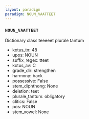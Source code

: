 ```yaml
---
layout: paradigm
paradigm: NOUN_VAATTEET
---
```

### ` NOUN_VAATTEET `

Dictionary class teeeeet plurale tantum
* kotus_tn: 48
* upos: NOUN
* suffix_regex: tteet
* kotus_av: C
* grade_dir: strengthen
* harmony: back
* possessive: False
* stem_diphthong: None
* deletion: teet
* plurale_tantum: obligatory
* clitics: False
* pos: NOUN
* stem_vowel: None
